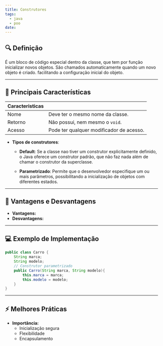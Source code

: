 ```yaml
---
title: Construtores
tags:
  - java
  - poo
date:
---
```


## 🔍 Definição

É um bloco de código especial dentro da classe, que tem por função inicializar novos objetos. São chamados automaticamente quando um novo objeto é criado. facilitando a configuração inicial do objeto.

---

## 📝 Principais Características

| Caracteristicas |                                          |
| --------------- | ---------------------------------------- |
| Nome            | Deve ter o mesmo nome da classe.         |
| Retorno         | Não possui, nem mesmo o `void`.          |
| Acesso          | Pode ter qualquer modificador de acesso. |

- **Tipos de construtores**:
	- **Default**: Se a classe nao tiver um construtor explicitamente definido, o Java oferece um construtor padrão, que não faz nada além de chamar o construtor da superclasse.
	
	- **Parametrizado**: Permite que o desenvolvedor especifique um ou mais parâmetros, possibilitando a inicialização de objetos com diferentes estados.

---

## 🧩 Vantagens e Desvantagens

- **Vantagens:**
- **Desvantagens:**

---

## 💻 Exemplo de Implementação

```java
public class Carro {
	String marca;
	String modelo;
	// Construtor parametrizado
	public Carro(String marca, String modelo){
		this.marca = marca;
		this.modelo = modelo;
	}
}
```

---

## ⚡ Melhores Práticas

- **Importância:** 
	- Inicialização segura
	- Flexibilidade
	- Encapsulamento